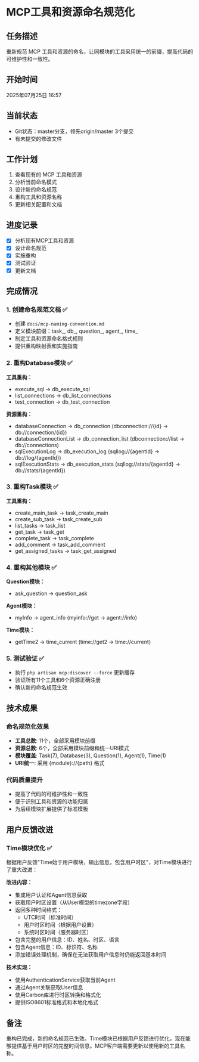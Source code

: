 # MCP工具和资源命名规范化

## 任务描述
重新规范 MCP 工具和资源的命名，让同模块的工具采用统一的前缀，提高代码的可维护性和一致性。

## 开始时间
2025年07月25日 16:57

## 当前状态
- Git状态：master分支，领先origin/master 3个提交
- 有未提交的修改文件

## 工作计划
1. 查看现有的 MCP 工具和资源
2. 分析当前命名模式
3. 设计新的命名规范
4. 重构工具和资源名称
5. 更新相关配置和文档

## 进度记录
- [x] 分析现有MCP工具和资源
- [x] 设计命名规范
- [x] 实施重构
- [x] 测试验证
- [x] 更新文档

## 完成情况

### 1. 创建命名规范文档 ✅
- 创建 `docs/mcp-naming-convention.md`
- 定义模块前缀：task_, db_, question_, agent_, time_
- 制定工具和资源命名格式规则
- 提供重构映射表和实施指南

### 2. 重构Database模块 ✅
**工具重构：**
- execute_sql → db_execute_sql
- list_connections → db_list_connections
- test_connection → db_test_connection

**资源重构：**
- databaseConnection → db_connection (dbconnection://{id} → db://connection/{id})
- databaseConnectionList → db_connection_list (dbconnection://list → db://connections)
- sqlExecutionLog → db_execution_log (sqllog://{agentId} → db://log/{agentId})
- sqlExecutionStats → db_execution_stats (sqllog://stats/{agentId} → db://stats/{agentId})

### 3. 重构Task模块 ✅
**工具重构：**
- create_main_task → task_create_main
- create_sub_task → task_create_sub
- list_tasks → task_list
- get_task → task_get
- complete_task → task_complete
- add_comment → task_add_comment
- get_assigned_tasks → task_get_assigned

### 4. 重构其他模块 ✅
**Question模块：**
- ask_question → question_ask

**Agent模块：**
- myInfo → agent_info (myinfo://get → agent://info)

**Time模块：**
- getTime2 → time_current (time://get2 → time://current)

### 5. 测试验证 ✅
- 执行 `php artisan mcp:discover --force` 更新缓存
- 验证所有11个工具和6个资源正确注册
- 确认新的命名规范生效

## 技术成果

### 命名规范化效果
- **工具总数**: 11个，全部采用模块前缀
- **资源总数**: 6个，全部采用模块前缀和统一URI模式
- **模块覆盖**: Task(7), Database(3), Question(1), Agent(1), Time(1)
- **URI统一**: 采用 {module}://{path} 格式

### 代码质量提升
- 提高了代码的可维护性和一致性
- 便于识别工具和资源的功能归属
- 为后续模块扩展提供了标准模板

## 用户反馈改进

### Time模块优化 ✅
根据用户反馈"Time始于用户模块，输出信息，包含用户时区"，对Time模块进行了重大改进：

**改进内容：**
- 集成用户认证和Agent信息获取
- 获取用户时区设置（从User模型的timezone字段）
- 返回多种时间格式：
  - UTC时间（标准时间）
  - 用户时区时间（根据用户设置）
  - 系统时区时间（服务器时区）
- 包含完整的用户信息：ID、姓名、时区、语言
- 包含Agent信息：ID、标识符、名称
- 添加错误处理机制，确保在无法获取用户信息时仍能返回基本时间

**技术实现：**
- 使用AuthenticationService获取当前Agent
- 通过Agent关联获取User信息
- 使用Carbon库进行时区转换和格式化
- 提供ISO8601标准格式和本地化格式

## 备注
重构已完成，新的命名规范已生效。Time模块已根据用户反馈进行优化，现在能够提供基于用户时区的完整时间信息。MCP客户端需要更新以使用新的工具名称。
